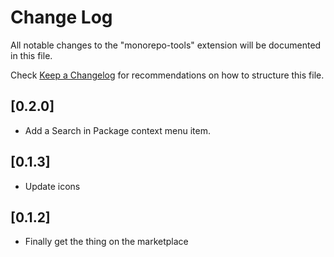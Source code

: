 # Change Log

All notable changes to the "monorepo-tools" extension will be documented in this file.

Check [Keep a Changelog](http://keepachangelog.com/) for recommendations on how to structure this file.

## [0.2.0]

-   Add a Search in Package context menu item.

## [0.1.3]

-   Update icons

## [0.1.2]

-   Finally get the thing on the marketplace

